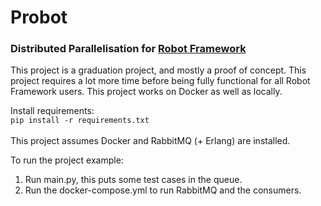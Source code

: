 # Probot

### Distributed Parallelisation for [Robot Framework](https://robotframework.org/)

This project is a graduation project, and mostly a proof of concept. This project requires a lot more time before being
fully functional for all Robot Framework users. This project works on Docker as well as locally.

Install requirements:<br>
```pip install -r requirements.txt```<br><br>
This project assumes Docker and RabbitMQ (+ Erlang) are installed.

To run the project example:
<ol>
<li>Run main.py, this puts some test cases in the queue.</li>
<li>Run the docker-compose.yml to run RabbitMQ and the consumers.</li>
</ol>